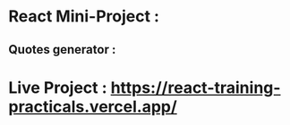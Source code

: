 # React Mini-Project :
## Quotes generator : <h1> Live Project : <a href="https://react-training-practicals.vercel.app/">https://react-training-practicals.vercel.app/</a></h1> 
